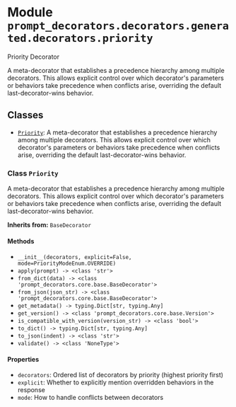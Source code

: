 # Module `prompt_decorators.decorators.generated.decorators.priority`

Priority Decorator

A meta-decorator that establishes a precedence hierarchy among multiple decorators. This allows explicit control over which decorator's parameters or behaviors take precedence when conflicts arise, overriding the default last-decorator-wins behavior.

## Classes

- [`Priority`](#class-priority): A meta-decorator that establishes a precedence hierarchy among multiple decorators. This allows explicit control over which decorator's parameters or behaviors take precedence when conflicts arise, overriding the default last-decorator-wins behavior.

### Class `Priority`

A meta-decorator that establishes a precedence hierarchy among multiple decorators. This allows explicit control over which decorator's parameters or behaviors take precedence when conflicts arise, overriding the default last-decorator-wins behavior.

**Inherits from:** `BaseDecorator`

#### Methods

- `__init__(decorators, explicit=False, mode=PriorityModeEnum.OVERRIDE)`
- `apply(prompt) -> <class 'str'>`
- `from_dict(data) -> <class 'prompt_decorators.core.base.BaseDecorator'>`
- `from_json(json_str) -> <class 'prompt_decorators.core.base.BaseDecorator'>`
- `get_metadata() -> typing.Dict[str, typing.Any]`
- `get_version() -> <class 'prompt_decorators.core.base.Version'>`
- `is_compatible_with_version(version_str) -> <class 'bool'>`
- `to_dict() -> typing.Dict[str, typing.Any]`
- `to_json(indent) -> <class 'str'>`
- `validate() -> <class 'NoneType'>`
#### Properties

- `decorators`: Ordered list of decorators by priority (highest priority first)
- `explicit`: Whether to explicitly mention overridden behaviors in the response
- `mode`: How to handle conflicts between decorators

